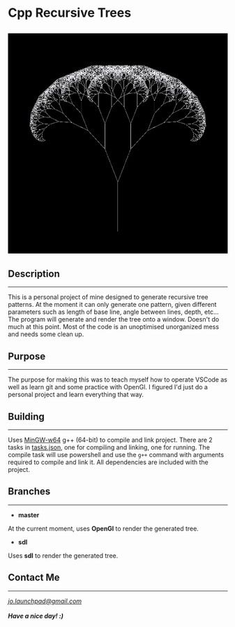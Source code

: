 # **Cpp Recursive Trees**
![Image of a sample recursive tree generated](sample.png)
---
## **Description**
---
This is a personal project of mine designed to generate recursive tree patterns. At the moment it can only generate one pattern, given different parameters such as length of base line, angle between lines, depth, etc... The program will  generate and render the tree onto a window. Doesn't do much at this point. Most of the code is an unoptimised unorganized mess and needs some clean up.
## **Purpose**
---
The purpose for making this was to teach myself how to operate VSCode as well as
learn git and some practice with OpenGl. I figured I'd just do a personal project
and learn everything that way.
## **Building**
---
Uses [MinGW-w64](https://www.mingw-w64.org/downloads/) g++ (64-bit) to compile and link project. There are 2 tasks in [tasks.json](.vscode/tasks.json), one for compiling and linking, one for running. The compile task will use powershell and use the `g++` command with arguments required to compile and link it. All dependencies are included with the project.
## **Branches**
---
- **master**

At the current moment, uses **OpenGl** to render the generated tree.
- **sdl**

Uses **sdl** to render the generated tree.
## **Contact Me**
---
*<jo.launchpad@gmail.com>*
\
\
***Have a nice day! :)***